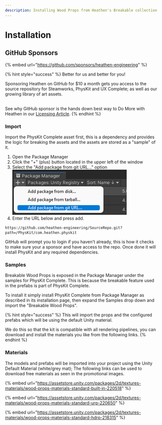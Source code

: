 ```yaml
---
description: Installing Wood Props from Heathen's Breakable collection
---
```


# Installation

## GitHub Sponsors

{% embed url="https://github.com/sponsors/heathen-engineering" %}

{% hint style="success" %}
Better for us and better for you!

Sponsoring Heathen on GitHub for $10 a month gets you access to the source repository for Steamworks, PhysKit and UX Complete; as well as our growing library of art assets.

\
See why GitHub sponsor is the hands down best way to Do More with Heathen in our [Licensing Article](../../../licensing/).
{% endhint %}

### Import

Import the PhysKit Complete asset first, this is a dependency and provides the logic for breaking the assets and the assets are stored as a "sample" of it.

1. Open the Package Manager
2. Click the "+" (plus) button located in the upper left of the window
3. Select the "Add package from git URL..." option\
   <img src="../../../../.gitbook/assets/image (144).png" alt="" data-size="original">
4. Enter the URL below and press add.

```
https://github.com/heathen-engineering/SourceRepo.git?path=/PhysKit/com.heathen.physkit
```

GitHub will prompt you to login if you haven't already, this is how it checks to make sure your a sponsor and have access to the repo. Once done it will install PhysKit and any required dependencies.

### Samples

Breakable Wood Props is exposed in the Package Manager under the samples for PhysKit Complete. This is because the breakable feature used in the prefabs is part of PhysKit Complete.

To install it simply install PhysKit Complete from Package Manager as described in its installation page, then expand the Samples drop down and import the "Breakable Wood Props".

{% hint style="success" %}
This will import the props and the configured prefabs which will be using the default Unity material.



We do this so that the kit is compatible with all rendering pipelines, you can download and install the materials you like from the following links.
{% endhint %}

### Materials

The models and prefabs will be imported into your project using the Unity Default Material (white/grey mat); The following links can be used to download free materials as seen in the promotional images.

{% embed url="https://assetstore.unity.com/packages/2d/textures-materials/wood-props-materials-standard-built-in-220518" %}

{% embed url="https://assetstore.unity.com/packages/2d/textures-materials/wood-props-materials-standard-urp-220650" %}

{% embed url="https://assetstore.unity.com/packages/2d/textures-materials/wood-props-materials-standard-hdrp-218315" %}

